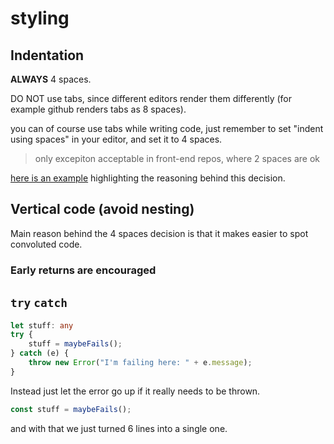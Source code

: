 # styling

## Indentation

**ALWAYS** 4 spaces.

DO NOT use tabs, since different editors render them differently (for example github renders tabs as 8 spaces).

you can of course use tabs while writing code, just remember to set "indent using spaces" in your editor, and set it to 4 spaces.

> only excepiton acceptable in front-end repos, where 2 spaces are ok

[here is an example](./wrong_indentation_example.md) highlighting the reasoning behind this decision.

## Vertical code (avoid nesting)

Main reason behind the 4 spaces decision is that it makes easier to spot convoluted code.

### Early returns are encouraged


## `try` `catch`

```ts
let stuff: any
try {
    stuff = maybeFails();
} catch (e) {
    throw new Error("I'm failing here: " + e.message);
}
```

Instead just let the error go up if it really needs to be thrown.

```ts
const stuff = maybeFails();
```

and with that we just turned 6 lines into a single one.